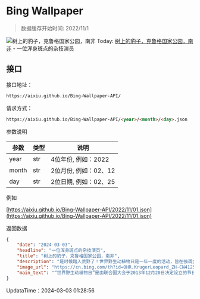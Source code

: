 # Bing Wallpaper

> 数据缓存开始时间: 2022/11/1

![树上的豹子，克鲁格国家公园，南非](https://cn.bing.com/th?id=OHR.KrugerLeopard_ZH-CN4125884091_1920x1080.webp)
Today: [树上的豹子，克鲁格国家公园，南非](https://cn.bing.com/th?id=OHR.KrugerLeopard_ZH-CN4125884091_1920x1080.webp) - 一位浑身斑点的杂技演员

## 接口

接口地址：

```html
https://aixiu.github.io/Bing-Wallpaper-API/
```

请求方式：

```html
https://aixiu.github.io/Bing-Wallpaper-API/<year>/<month>/<day>.json
```

参数说明

| 参数 | 类型 | 说明 |
| - | - | - |
| year | str | 4位年份, 例如：2022 |
| month | str | 2位月份, 例如：02、12 |
| day | str | 2位日期, 例如：02、25 |

例如

[https://aixiu.github.io/Bing-Wallpaper-API/2022/11/01.json](https://aixiu.github.io/Bing-Wallpaper-API/2022/11/01.json)

返回数据

```json
{
    "date": "2024-03-03",
    "headline": "一位浑身斑点的杂技演员",
    "title": "树上的豹子，克鲁格国家公园，南非",
    "description": "是时候踏入荒野了！世界野生动植物日是一年一度的活动，旨在强调全世界保护野生动植物的必要性。今年的主题是利用数字技术的进步帮助保护野生动植物：这些技术可以改善相关研究、促进交流和DNA分析，数字平台也可以让年轻人参与到保护地球动植物的努力中来。",
    "image_url": "https://cn.bing.com/th?id=OHR.KrugerLeopard_ZH-CN4125884091_1920x1080.webp",
    "main_text": "“世界野生动植物日”是由联合国大会于2013年12月20日决定设立的节日。"
}
```

UpdataTime：2024-03-03 01:28:56
